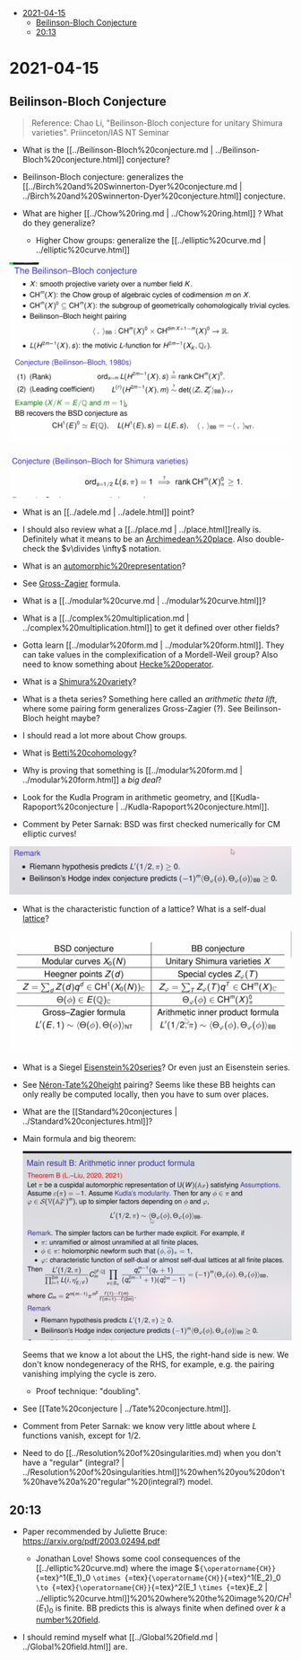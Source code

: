 -   [2021-04-15](#section)
    -   [Beilinson-Bloch Conjecture](#beilinson-bloch-conjecture)
    -   [20:13](#section-1)














2021-04-15
==========

Beilinson-Bloch Conjecture
--------------------------

> Reference: Chao Li, "Beilinson-Bloch conjecture for unitary Shimura varieties". Priinceton/IAS NT Seminar

-   What is the [[../Beilinson-Bloch%20conjecture.md | ../Beilinson-Bloch%20conjecture.html]] conjecture?

-   Beilinson-Bloch conjecture: generalizes the [[../Birch%20and%20Swinnerton-Dyer%20conjecture.md | ../Birch%20and%20Swinnerton-Dyer%20conjecture.html]] conjecture.

-   What are higher [[../Chow%20ring.md | ../Chow%20ring.html]] ? What do they generalize?

    -   Higher Chow groups: generalize the [[../elliptic%20curve.md | ../elliptic%20curve.html]]

![image_2021-04-15-16-38-49](_attachments/image_2021-04-15-16-38-49.png)

![image_2021-04-15-16-47-57](_attachments/image_2021-04-15-16-47-57.png)

-   What is an [[../adele.md | ../adele.html]] point?

-   I should also review what a [[../place.md | ../place.html]]really is. Definitely what it means to be an [Archimedean%20place](Archimedean%20place). Also double-check the $v\divides \infty$ notation.

-   What is an [automorphic%20representation](automorphic%20representation)?

-   See [Gross-Zagier](Gross-Zagier) formula.

-   What is a [[../modular%20curve.md | ../modular%20curve.html]]?

-   What is a [[../complex%20multiplication.md | ../complex%20multiplication.html]] to get it defined over other fields?

-   Gotta learn [[../modular%20form.md | ../modular%20form.html]]. They can take values in the complexification of a Mordell-Weil group? Also need to know something about [Hecke%20operator](Hecke%20operator).

-   What is a [Shimura%20variety](Shimura%20variety)?

-   What is a theta series? Something here called an *arithmetic theta lift*, where some pairing form generalizes Gross-Zagier (?). See Beilinson-Bloch height maybe?

-   I should read a lot more about Chow groups.

-   What is [Betti%20cohomology](Betti%20cohomology)?

-   Why is proving that something is [[../modular%20form.md | ../modular%20form.html]] a *big deal*?

-   Look for the Kudla Program in arithmetic geometry, and [[Kudla-Rapoport%20conjecture | ../Kudla-Rapoport%20conjecture.html]].

-   Comment by Peter Sarnak: BSD was first checked numerically for CM elliptic curves!

![image_2021-04-15-17-20-37](_attachments/image_2021-04-15-17-20-37.png)

-   What is the characteristic function of a lattice? What is a self-dual [lattice](lattice)?

![Analogies between BSD and BB](_attachments/image_2021-04-15-17-21-23.png)

-   What is a Siegel [Eisenstein%20series](Eisenstein%20series)? Or even just an Eisenstein series.

-   See [Néron-Tate%20height](Néron-Tate%20height) pairing? Seems like these BB heights can only really be computed locally, then you have to sum over places.

-   What are the [[Standard%20conjectures | ../Standard%20conjectures.html]]?

-   Main formula and big theorem:

    ![image_2021-04-15-17-35-06](_attachments/image_2021-04-15-17-35-06.png)

    Seems that we know a lot about the LHS, the right-hand side is new. We don't know nondegeneracy of the RHS, for example, e.g. the pairing vanishing implying the cycle is zero.

    -   Proof technique: "doubling".

-   See [[Tate%20conjecture | ../Tate%20conjecture.html]].

-   Comment from Peter Sarnak: we know very little about where $L$ functions vanish, except for $1/2$.

-   Need to do [[../Resolution%20of%20singularities.md) when you don't have a "regular" (integral? | ../Resolution%20of%20singularities.html]]%20when%20you%20don't%20have%20a%20"regular"%20(integral?) model.

20:13
-----

-   Paper recommended by Juliette Bruce: <https://arxiv.org/pdf/2003.02494.pdf>

    -   Jonathan Love! Shows some cool consequences of the [[../elliptic%20curve.md) where the image \$`{\operatorname{CH}}`{=tex}\^1(E_1)\_0 `\otimes `{=tex}`{\operatorname{CH}}`{=tex}\^1(E_2)\_0 `\to `{=tex}`{\operatorname{CH}}`{=tex}\^2(E_1 `\times `{=tex}E_2 | ../elliptic%20curve.html]]%20%20where%20the%20image%20$/CH^1(E_1)_0%20/tensor%20/CH^1(E_2)_0%20/to%20/CH^2(E_1%20/cross%20E_2)$ is finite. BB predicts this is always finite when defined over $k$ a [number%20field](number%20field).

-   I should remind myself what [[../Global%20field.md | ../Global%20field.html]] are.
